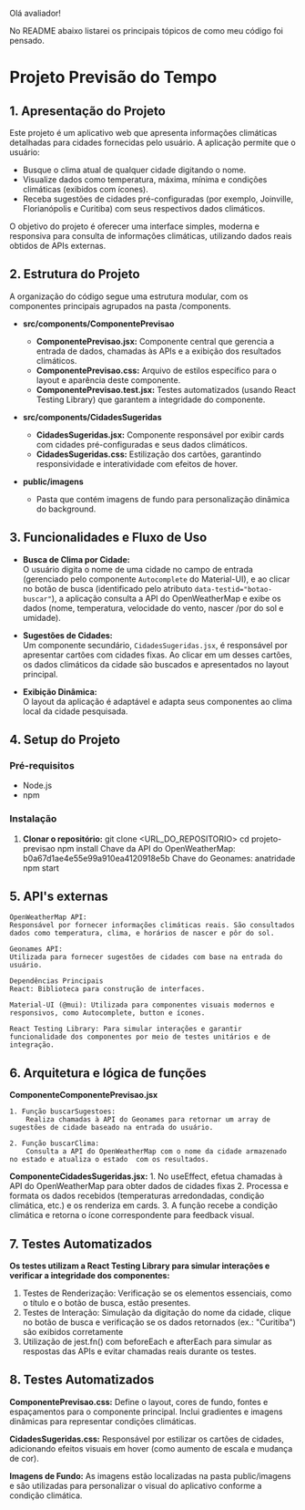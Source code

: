 <!-- # Getting Started with Create React App

This project was bootstrapped with [Create React App](https://github.com/facebook/create-react-app).

## Available Scripts

In the project directory, you can run:

### `npm start`

Runs the app in the development mode.\
Open [http://localhost:3000](http://localhost:3000) to view it in your browser.

The page will reload when you make changes.\
You may also see any lint errors in the console.

### `npm test`

Launches the test runner in the interactive watch mode.\
See the section about [running tests](https://facebook.github.io/create-react-app/docs/running-tests) for more information.

### `npm run build`

Builds the app for production to the `build` folder.\
It correctly bundles React in production mode and optimizes the build for the best performance.

The build is minified and the filenames include the hashes.\
Your app is ready to be deployed!

See the section about [deployment](https://facebook.github.io/create-react-app/docs/deployment) for more information.

### `npm run eject`

**Note: this is a one-way operation. Once you `eject`, you can't go back!**

If you aren't satisfied with the build tool and configuration choices, you can `eject` at any time. This command will remove the single build dependency from your project.

Instead, it will copy all the configuration files and the transitive dependencies (webpack, Babel, ESLint, etc) right into your project so you have full control over them. All of the commands except `eject` will still work, but they will point to the copied scripts so you can tweak them. At this point you're on your own.

You don't have to ever use `eject`. The curated feature set is suitable for small and middle deployments, and you shouldn't feel obligated to use this feature. However we understand that this tool wouldn't be useful if you couldn't customize it when you are ready for it.

## Learn More

You can learn more in the [Create React App documentation](https://facebook.github.io/create-react-app/docs/getting-started).

To learn React, check out the [React documentation](https://reactjs.org/).

### Code Splitting

This section has moved here: [https://facebook.github.io/create-react-app/docs/code-splitting](https://facebook.github.io/create-react-app/docs/code-splitting)

### Analyzing the Bundle Size

This section has moved here: [https://facebook.github.io/create-react-app/docs/analyzing-the-bundle-size](https://facebook.github.io/create-react-app/docs/analyzing-the-bundle-size)

### Making a Progressive Web App

This section has moved here: [https://facebook.github.io/create-react-app/docs/making-a-progressive-web-app](https://facebook.github.io/create-react-app/docs/making-a-progressive-web-app)

### Advanced Configuration

This section has moved here: [https://facebook.github.io/create-react-app/docs/advanced-configuration](https://facebook.github.io/create-react-app/docs/advanced-configuration)

### Deployment

This section has moved here: [https://facebook.github.io/create-react-app/docs/deployment](https://facebook.github.io/create-react-app/docs/deployment)

### `npm run build` fails to minify

This section has moved here: [https://facebook.github.io/create-react-app/docs/troubleshooting#npm-run-build-fails-to-minify](https://facebook.github.io/create-react-app/docs/troubleshooting#npm-run-build-fails-to-minify) -->

Olá avaliador!

No README abaixo listarei os principais tópicos de como meu código foi pensado.

# Projeto Previsão do Tempo

## 1. Apresentação do Projeto

Este projeto é um aplicativo web que apresenta informações climáticas detalhadas para cidades fornecidas pelo usuário. A aplicação permite que o usuário:

- Busque o clima atual de qualquer cidade digitando o nome.
- Visualize dados como temperatura, máxima, mínima e condições climáticas (exibidos com ícones).
- Receba sugestões de cidades pré-configuradas (por exemplo, Joinville, Florianópolis e Curitiba) com seus respectivos dados climáticos.

O objetivo do projeto é oferecer uma interface simples, moderna e responsiva para consulta de informações climáticas, utilizando dados reais obtidos de APIs externas.

## 2. Estrutura do Projeto

A organização do código segue uma estrutura modular, com os componentes principais agrupados na pasta /components.

- **src/components/ComponentePrevisao**

  - **ComponentePrevisao.jsx:** Componente central que gerencia a entrada de dados, chamadas às APIs e a exibição dos resultados climáticos.
  - **ComponentePrevisao.css:** Arquivo de estilos específico para o layout e aparência deste componente.
  - **ComponentePrevisao.test.jsx:** Testes automatizados (usando React Testing Library) que garantem a integridade do componente.

- **src/components/CidadesSugeridas**

  - **CidadesSugeridas.jsx:** Componente responsável por exibir cards com cidades pré-configuradas e seus dados climáticos.
  - **CidadesSugeridas.css:** Estilização dos cartões, garantindo responsividade e interatividade com efeitos de hover.

- **public/imagens**
  - Pasta que contém imagens de fundo para personalização dinâmica do background.

## 3. Funcionalidades e Fluxo de Uso

- **Busca de Clima por Cidade:**  
  O usuário digita o nome de uma cidade no campo de entrada (gerenciado pelo componente `Autocomplete` do Material-UI), e ao clicar no botão de busca (identificado pelo atributo `data-testid="botao-buscar"`), a aplicação consulta a API do OpenWeatherMap e exibe os dados (nome, temperatura, velocidade do vento, nascer /por do sol e umidade).

- **Sugestões de Cidades:**  
  Um componente secundário, `CidadesSugeridas.jsx`, é responsável por apresentar cartões com cidades fixas. Ao clicar em um desses cartões, os dados climáticos da cidade são buscados e apresentados no layout principal.

- **Exibição Dinâmica:**  
  O layout da aplicação é adaptável e adapta seus componentes ao clima local da cidade pesquisada.

## 4. Setup do Projeto

### Pré-requisitos

- Node.js
- npm

### Instalação

1. **Clonar o repositório:**
   git clone <URL_DO_REPOSITORIO>
   cd projeto-previsao
   npm install
   Chave da API do OpenWeatherMap: b0a67d1ae4e55e99a910ea4120918e5b
   Chave do Geonames: anatridade
   npm start

## 5. API's externas

    OpenWeatherMap API:
    Responsável por fornecer informações climáticas reais. São consultados dados como temperatura, clima, e horários de nascer e pôr do sol.

    Geonames API:
    Utilizada para fornecer sugestões de cidades com base na entrada do usuário.

    Dependências Principais
    React: Biblioteca para construção de interfaces.

    Material-UI (@mui): Utilizada para componentes visuais modernos e responsivos, como Autocomplete, button e ícones.

    React Testing Library: Para simular interações e garantir funcionalidade dos componentes por meio de testes unitários e de integração.

## 6. Arquitetura e lógica de funções

**ComponenteComponentePrevisao.jsx**

    1. Função buscarSugestoes:
        Realiza chamadas à API do Geonames para retornar um array de sugestões de cidade baseado na entrada do usuário.

    2. Função buscarClima:
        Consulta a API do OpenWeatherMap com o nome da cidade armazenado no estado e atualiza o estado  com os resultados.

**ComponenteCidadesSugeridas.jsx:** 1. No useEffect, efetua chamadas à API do OpenWeatherMap para obter dados de cidades fixas 2. Processa e formata os dados recebidos (temperaturas arredondadas, condição climática, etc.) e os renderiza em cards. 3. A função recebe a condição climática e retorna o ícone correspondente para feedback visual.

## 7. Testes Automatizados

**Os testes utilizam a React Testing Library para simular interações e verificar a integridade dos componentes:**

1.  Testes de Renderização:
    Verificação se os elementos essenciais, como o título e o botão de busca, estão presentes.
2.  Testes de Interação:
    Simulação da digitação do nome da cidade, clique no botão de busca e verificação se os dados retornados (ex.: "Curitiba") são exibidos corretamente
3.  Utilização de jest.fn() com beforeEach e afterEach para simular as respostas das APIs e evitar chamadas reais durante os testes.

## 8. Testes Automatizados
**ComponentePrevisao.css:**
    Define o layout, cores de fundo, fontes e espaçamentos para o componente principal. 
    Inclui gradientes e imagens dinâmicas para representar condições climáticas.

**CidadesSugeridas.css:**
    Responsável por estilizar os cartões de cidades, adicionando efeitos visuais em hover 
    (como aumento de escala e mudança de cor).

**Imagens de Fundo:**
    As imagens estão localizadas na pasta public/imagens e são utilizadas para personalizar o visual do aplicativo 
    conforme a condição climática.